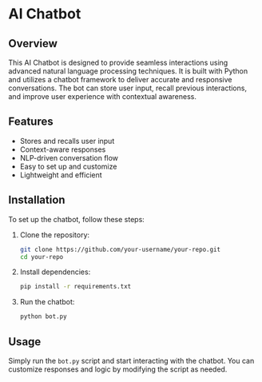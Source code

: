 # AI Chatbot

## Overview
This AI Chatbot is designed to provide seamless interactions using advanced natural language processing techniques. It is built with Python and utilizes a chatbot framework to deliver accurate and responsive conversations. The bot can store user input, recall previous interactions, and improve user experience with contextual awareness.

## Features
- Stores and recalls user input
- Context-aware responses
- NLP-driven conversation flow
- Easy to set up and customize
- Lightweight and efficient

## Installation
To set up the chatbot, follow these steps:

1. Clone the repository:
   ```sh
   git clone https://github.com/your-username/your-repo.git
   cd your-repo
   ```
2. Install dependencies:
   ```sh
   pip install -r requirements.txt
   ```
3. Run the chatbot:
   ```sh
   python bot.py
   ```

## Usage
Simply run the `bot.py` script and start interacting with the chatbot. You can customize responses and logic by modifying the script as needed.



